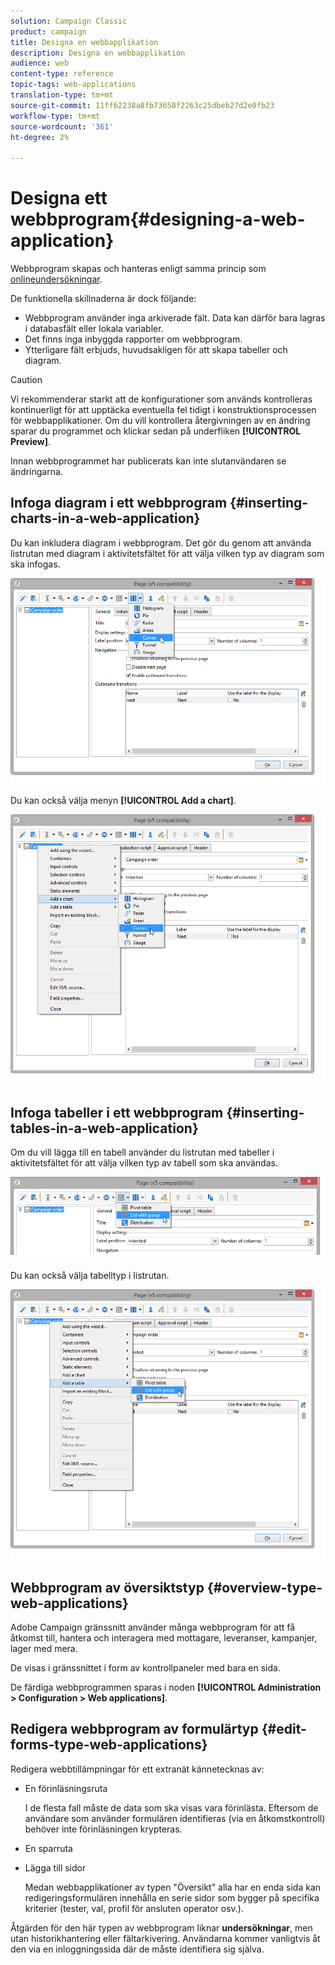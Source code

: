 ```yaml
---
solution: Campaign Classic
product: campaign
title: Designa en webbapplikation
description: Designa en webbapplikation
audience: web
content-type: reference
topic-tags: web-applications
translation-type: tm+mt
source-git-commit: 11ff62238a8fb73658f2263c25dbeb27d2e0fb23
workflow-type: tm+mt
source-wordcount: '361'
ht-degree: 2%

---
```



# Designa ett webbprogram{#designing-a-web-application}

Webbprogram skapas och hanteras enligt samma princip som [onlineundersökningar](../../web/using/about-surveys.md).

De funktionella skillnaderna är dock följande:

* Webbprogram använder inga arkiverade fält. Data kan därför bara lagras i databasfält eller lokala variabler.
* Det finns inga inbyggda rapporter om webbprogram.
* Ytterligare fält erbjuds, huvudsakligen för att skapa tabeller och diagram.

>[!CAUTION]
>
>Vi rekommenderar starkt att de konfigurationer som används kontrolleras kontinuerligt för att upptäcka eventuella fel tidigt i konstruktionsprocessen för webbapplikationer. Om du vill kontrollera återgivningen av en ändring sparar du programmet och klickar sedan på underfliken **[!UICONTROL Preview]**.
>
>Innan webbprogrammet har publicerats kan inte slutanvändaren se ändringarna.

## Infoga diagram i ett webbprogram {#inserting-charts-in-a-web-application}

Du kan inkludera diagram i webbprogram. Det gör du genom att använda listrutan med diagram i aktivitetsfältet för att välja vilken typ av diagram som ska infogas.

![](assets/s_ncs_admin_webapps_bar_graph.png)

Du kan också välja menyn **[!UICONTROL Add a chart]**.

![](assets/s_ncs_admin_webapps_graph.png)

## Infoga tabeller i ett webbprogram {#inserting-tables-in-a-web-application}

Om du vill lägga till en tabell använder du listrutan med tabeller i aktivitetsfältet för att välja vilken typ av tabell som ska användas.

![](assets/s_ncs_admin_webapps_bar_table.png)

Du kan också välja tabelltyp i listrutan.

![](assets/s_ncs_admin_webapps_table.png)

## Webbprogram av översiktstyp {#overview-type-web-applications}

Adobe Campaign gränssnitt använder många webbprogram för att få åtkomst till, hantera och interagera med mottagare, leveranser, kampanjer, lager med mera.

De visas i gränssnittet i form av kontrollpaneler med bara en sida.

De färdiga webbprogrammen sparas i noden **[!UICONTROL Administration > Configuration > Web applications]**.

## Redigera webbprogram av formulärtyp {#edit-forms-type-web-applications}

Redigera webbtillämpningar för ett extranät kännetecknas av:

* En förinläsningsruta

   I de flesta fall måste de data som ska visas vara förinlästa. Eftersom de användare som använder formulären identifieras (via en åtkomstkontroll) behöver inte förinläsningen krypteras.

* En sparruta
* Lägga till sidor

   Medan webbapplikationer av typen &quot;Översikt&quot; alla har en enda sida kan redigeringsformulären innehålla en serie sidor som bygger på specifika kriterier (tester, val, profil för ansluten operator osv.).

Åtgärden för den här typen av webbprogram liknar **undersökningar**, men utan historikhantering eller fältarkivering. Användarna kommer vanligtvis åt den via en inloggningssida där de måste identifiera sig själva.
